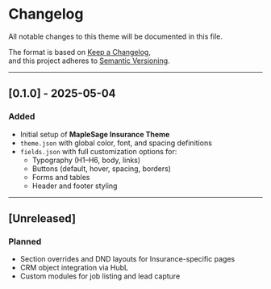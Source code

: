 # Changelog

All notable changes to this theme will be documented in this file.

The format is based on [Keep a Changelog](https://keepachangelog.com/en/1.0.0/),  
and this project adheres to [Semantic Versioning](https://semver.org/spec/v2.0.0.html).

---

## [0.1.0] - 2025-05-04

### Added

- Initial setup of **MapleSage Insurance Theme**
- `theme.json` with global color, font, and spacing definitions
- `fields.json` with full customization options for:
  - Typography (H1–H6, body, links)
  - Buttons (default, hover, spacing, borders)
  - Forms and tables
  - Header and footer styling

---

## [Unreleased]

### Planned

- Section overrides and DND layouts for Insurance-specific pages
- CRM object integration via HubL
- Custom modules for job listing and lead capture
